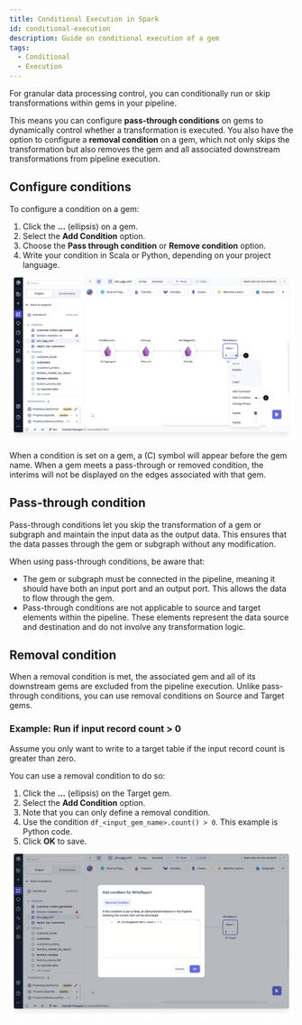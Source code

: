 ```yaml
---
title: Conditional Execution in Spark
id: conditional-execution
description: Guide on conditional execution of a gem
tags:
  - Conditional
  - Execution
---
```


For granular data processing control, you can conditionally run or skip transformations within gems in your pipeline.

This means you can configure **pass-through conditions** on gems to dynamically control whether a transformation is executed. You also have the option to configure a **removal condition** on a gem, which not only skips the transformation but also removes the gem and all associated downstream transformations from pipeline execution.

## Configure conditions

To configure a condition on a gem:

1. Click the **...** (ellipsis) on a gem.
1. Select the **Add Condition** option.
1. Choose the **Pass through condition** or **Remove condition** option.
1. Write your condition in Scala or Python, depending on your project language.

![Add a condition](./img/add-condition.png)

When a condition is set on a gem, a (C) symbol will appear before the gem name. When a gem meets a pass-through or removed condition, the interims will not be displayed on the edges associated with that gem.

## Pass-through condition

Pass-through conditions let you skip the transformation of a gem or subgraph and maintain the input data as the output data. This ensures that the data passes through the gem or subgraph without any modification.

When using pass-through conditions, be aware that:

- The gem or subgraph must be connected in the pipeline, meaning it should have both an input port and an output port. This allows the data to flow through the gem.
- Pass-through conditions are not applicable to source and target elements within the pipeline. These elements represent the data source and destination and do not involve any transformation logic.

## Removal condition

When a removal condition is met, the associated gem and all of its downstream gems are excluded from the pipeline execution. Unlike pass-through conditions, you can use removal conditions on Source and Target gems.

### Example: Run if input record count > 0

Assume you only want to write to a target table if the input record count is greater than zero.

You can use a removal condition to do so:

1. Click the **...** (ellipsis) on the Target gem.
1. Select the **Add Condition** option.
1. Note that you can only define a removal condition.
1. Use the condition `df_<input_gem_name>.count() > 0`. This example is Python code.
1. Click **OK** to save.

![Remove condition on Target gem](./img/remove-condition.png)
